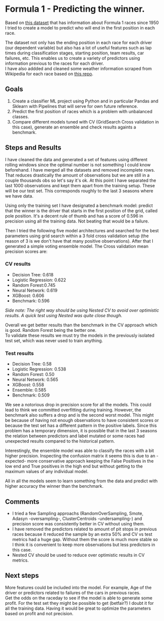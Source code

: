 # Formula 1 - Predicting the winner.

Based on [this dataset](https://www.kaggle.com/rohanrao/formula-1-world-championship-1950-2020) that has information about Formula 1 races since 1950 I tried to create a model to predict who will end in the first position in each race.  

The dataset not only has the ending position in each race for each driver (our dependent variable) but also has a lot of useful features such as lap times during classification stages, starting position, team results, car failures, etc. This enables us to create a variety of predictors using information previous to the races for each driver.  
I have also addded and cleaned some weather information scraped from Wikipedia for each race based on [this repo](https://github.com/veronicanigro/Formula_1).

## Goals

1) Create a classifier ML project using Python and in particular Pandas and Sklearn with Pipelines that will serve for own future reference. 
2) Predict the first position of races which is a problem with unbalanced classes.
3) Compare different models tuned with CV (GridSearch Cross validation in this case), generate an ensemble and check results againts a benchmark.

## Steps and Results

I have cleaned the data and generated a set of features using different rolling windows since the optimal number is not something I could know beforehand. I have merged all the datasets and removed incomplete rows. That reduces drastically the amount of observations but we are still in a couple thousands obs so let's say it's ok.
At this point I have separated the last 1000 observations and kept them apart from the training setup. These will be our test set. This corresponds roughly to the last 3 seasons where we have data.

Using only the training set I have designated a benchmark model: predict that the winner is the driver that starts in the first position of the grid, called pole position. It's a decent rule of thumb and has a score of 0.596 in precision using all the training data. Not beating that would be a failure.  

Then I tried the following five model architectures and searched for the best parameters using grid search within a 3 fold cross validation setup (the reason of 3 is we don't have that many positive observations). After that I generated a simple voting ensemble model. The Cross validation mean precision scores are:  

### CV results
* Decision Tree: 0.618
* Logistic Regression: 0.622
* Random Forest:0.745
* Neural Network: 0.619
* XGBoost: 0.606
* Benchmark: 0.596

*Side note: The right way should be using Nested CV to avoid over optimistic results. A quick test using Nested was quite close though.*

Overall we get better results than the benchmark in the CV approach which is good. Random Forest being the better one.  
To validate these results we must try the models in the previously isolated test set, which was never used to train anything.

### Test results
* Decision Tree: 0.58
* Logistic Regression: 0.538
* Random Forest: 0.50
* Neural Network: 0.565
* XGBoost: 0.558
* Ensemble: 0.585
* Benchmark: 0.509

We see a notorious drop in precision score for all the models. This could lead to think we committed overfitting during training. However, the benchmark also suffers a drop and is the second worst model. This might be  because of having not enough observations to have consistent scores or because the test set has a different pattern in the positive labels. Since this problem has a temporary dimension, it is possible that in the last 3 seasons the relation between predictors and label mutated or some races had unexpected results compared to the historical pattern.

Interestingly, the ensemble model was able to classify the races with a bit higher precision. Inspecting the confusion matrix it seems this is due to an -expected- more conservative approach keeping the False Positives in the low end and True positives in the high end but without getting to the maximum values of any individual model.

All in all the models seem to learn something from the data and predict with higher accuracy the winner than the benchmark. 

## Comments

* I tried a few Sampling approachs (RandomOverSampling, Smote, Adasyn -oversampling-, ClusterCentroids -undersampling-) and precision score was consistently better in CV without using them.  
* I have removed the predictors related to amount of pit stops in previous races because it reduced the sample by an extra 50% and CV vs test metrics had a huge gap. Without them the score is much more stable so I think it is convenient to keep more observations but less predictors in this case.  
* Nested CV should be used to reduce over optimistic results in CV metrics.

## Next steps

More features could be included into the model. For example, Age of the driver or predictors related to failures of the cars in previous races.  
Get the odds on the raceday to see if the model is able to generate some profit. For the test set they might be possible to get (betfair?) I doubt it for all the training data. Having it would be great to optimize the parameters based on profit and not precision.

